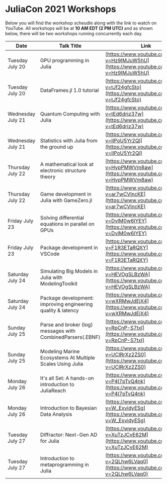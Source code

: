 # JuliaCon 2021 Workshops

Below you will find the workshop scheudle along with the link to watch on YouTube. All workshops will be at __10 AM EDT (2 PM UTC)__ and as shown below, there will be two workshops running concurrently each day.

| Date        | Talk Title  |     Link    |
| ----------- | ----------- | ----------- |
| Tuesday July 20      | GPU programming in Julia       | [https://www.youtube.com/watch?v=Hz9IMJuW5hU](https://www.youtube.com/watch?v=Hz9IMJuW5hU)       |
| Tuesday July 20   | DataFrames.jl 1.0 tutorial        | [https://www.youtube.com/watch?v=tJf24gfcSto](https://www.youtube.com/watch?v=tJf24gfcSto)        |
| Wednesday July 21      | Quantum Computing with Julia       | [https://www.youtube.com/watch?v=tEd6driz37w](https://www.youtube.com/watch?v=tEd6driz37w)       |
| Wednesday July 21   | Statistics with Julia from the ground up        | [https://www.youtube.com/watch?v=IlPoU5Yr2QI](https://www.youtube.com/watch?v=IlPoU5Yr2QI)        |
| Thursday July 22      | A mathematical look at electronic structure theory       | [https://www.youtube.com/watch?v=HvpPMWVm8aw](https://www.youtube.com/watch?v=HvpPMWVm8aw)       |
| Thursday July 22  | Game development in Julia with GameZero.jl        | [https://www.youtube.com/watch?v=ar7wCVlncKE](https://www.youtube.com/watch?v=ar7wCVlncKE)        |
| Friday July 23     | Solving differential equations in parallel on GPUs       | [https://www.youtube.com/watch?v=DvlM0w6lYEY](https://www.youtube.com/watch?v=DvlM0w6lYEY)       |
| Friday July 23  | Package development in VSCode        | [https://www.youtube.com/watch?v=F1R3ETaRQXY](https://www.youtube.com/watch?v=F1R3ETaRQXY)        |
| Saturday July 24     | Simulating Big Models in Julia with ModelingToolkit     | [https://www.youtube.com/watch?v=HEVOgSLBzWA](https://www.youtube.com/watch?v=HEVOgSLBzWA)       |
| Saturday July 24  | Package development: improving engineering quality & latency       | [https://www.youtube.com/watch?v=wXRMwJdEjX4](https://www.youtube.com/watch?v=wXRMwJdEjX4)        |
| Sunday July 25     | Parse and broker (log) messages with CombinedParsers(.EBNF)      | [https://www.youtube.com/watch?v=RpCnP-S7txI](https://www.youtube.com/watch?v=RpCnP-S7txI)       |
| Sunday July 25  | Modeling Marine Ecosystems At Multiple Scales Using Julia      | [https://www.youtube.com/watch?v=UCIRrXz2ZS0](https://www.youtube.com/watch?v=UCIRrXz2ZS0)        |
| Monday July 26     | It's all Set: A hands-on introduction to JuliaReach     | [https://www.youtube.com/watch?v=P4I7pTvQ4nk](https://www.youtube.com/watch?v=P4I7pTvQ4nk)       |
| Monday July 26  | Introduction to Bayesian Data Analysis     | [https://www.youtube.com/watch?v=W_ExvidyESg](https://www.youtube.com/watch?v=W_ExvidyESg)        |
| Tuesday July 27     | Diffractor: Next-Gen AD for Julia      | [https://www.youtube.com/watch?v=XuTzJCvE62M](https://www.youtube.com/watch?v=XuTzJCvE62M)       |
| Tuesday July 27  | Introduction to metaprogramming in Julia      | [https://www.youtube.com/watch?v=2QLhw6LVaq0](https://www.youtube.com/watch?v=2QLhw6LVaq0)        |
